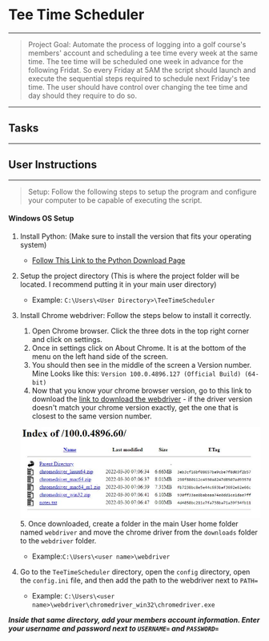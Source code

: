 # Tee Time Scheduler

---

> Project Goal: Automate the process of logging into a golf course's members' account and scheduling a tee time every week at the same time. The tee time will be scheduled one week in advance for the following Fridat. So every Friday at 5AM the script should launch and execute the sequential steps required to schedule next Friday's tee time. The user should have control over changing the tee time and day should they require to do so.

---

## Tasks

---

## User Instructions

---

> Setup: Follow the following steps to setup the program and configure your computer to be capable of executing the script.

#### Windows OS Setup

1. Install Python: (Make sure to install the version that fits your operating system)

   - [Follow This Link to the Python Download Page](http://python.org/download)

2. Setup the project directory (This is where the project folder will be located. I recommend putting it in your main user directory)

   - Example: `C:\Users\<User Directory>\TeeTimeScheduler`

3. Install Chrome webdriver: Follow the steps below to install it correctly.

   1. Open Chrome browser. Click the three dots in the top right corner and click on settings.
   2. Once in settings click on About Chrome. It is at the bottom of the menu on the left hand side of the screen.
   3. You should then see in the middle of the screen a Version number. Mine Looks like this: `Version 100.0.4896.127 (Official Build) (64-bit)`
   4. Now that you know your chrome browser version, go to this link to download the [link to download the webdriver](https://chromedriver.chromium.org/home) - if the driver version doesn't match your chrome version exactly, get the one that is closest to the same version number.

   ![Downloading chrome webdriver page](./media/webdriver-download-page.JPG) 5. Once downloaded, create a folder in the main User home folder named `webdriver` and move the chrome driver from the `downloads` folder to the `webdriver` folder.

   - Example:`C:\Users\<user name>\webdriver`

4. Go to the `TeeTimeScheduler` directory, open the `config` directory, open the `config.ini` file, and then add the path to the webdriver next to `PATH=`
   - Example: `C:\Users\<user name>\webdriver\chromedriver_win32\chromedriver.exe`

**_Inside that same directory, add your members account information. Enter your username and password next to `USERNAME=` and `PASSWORD=`_**
